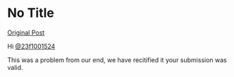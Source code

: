 # No Title

[Original Post](https://discourse.onlinedegree.iitm.ac.in/t/171141/252)

<p>Hi <a class="mention" href="/u/23f1001524">@23f1001524</a></p>
<p>This was a problem from our end, we have recitified it your submission was valid.</p>